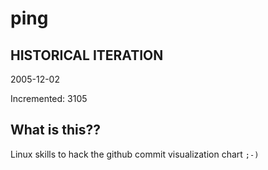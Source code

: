 # ping

## HISTORICAL ITERATION
2005-12-02

Incremented: 3105

## What is this?? 
Linux skills to hack the github commit visualization chart `;-)`
